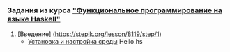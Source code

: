 ### Задания из курса ["Функциональное программирование на языке Haskell"](https://stepik.org/course/75)  

1. [Введение] (https://stepik.org/lesson/8119/step/1)
	- [Установка и настройка среды](src/week1/Hello.hs) Hello.hs